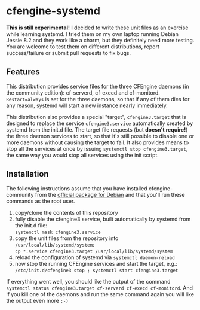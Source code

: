 # cfengine-systemd

**This is still experimental!** I decided to write these unit files as an
exercise while learning systemd. I tried them on my own laptop running
Debian Jessie 8.2 and they work like a charm, but they definitely need
more testing. You are welcome to test them on different distributions,
report success/failure or submit pull requests to fix bugs.


## Features

This distribution provides service files for the three CFEngine daemons (in the community
edition): cf-serverd, cf-execd and cf-monitord. `Restart=always` is
set for the three daemons, so that if any of them
dies for any reason, systemd will start a new instance nearly immediately.

This distribution also provides a special "target", `cfengine3.target`
that is designed to replace
the service `cfengine3.service` automatically created by systemd from
the init.d file. The target file requests (but **doesn't require!**)
the three daemon services to start, so that it's still possible to disable one
or more daemons without causing the target to fail. It also provides means
to stop all the services at once by issuing `systemctl stop cfengine3.target`,
the same way you would stop all services using the init script.



## Installation

The following instructions assume
that you have installed cfengine-community from the [official package
for Debian](https://cfengine.com/product/community/) and that you'll run
these commands as the root user.

1. copy/clone the contents of this repository
2. fully disable the cfengine3 service, built automatically by systemd from
the init.d file:<br/>```systemctl mask cfengine3.service```
3. copy the unit files from the repository into `/usr/local/lib/systemd/system`:<br/>```cp *.service cfengine3.target /usr/local/lib/systemd/system```
4. reload the configuration of systemd via ```systemctl daemon-reload```
5. now stop the running CFEngine services and start the target, e.g.:<br/>```/etc/init.d/cfengine3 stop ; systemctl start cfengine3.target```

If everything went well, you should like the output of the command `systemctl status cfengine3.target cf-serverd cf-execd cf-monitord`. And if you kill one of the daemons and run the same command again you will like the output even more `:-)`

